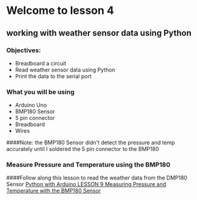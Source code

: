 # Welcome to lesson 4

## working with weather sensor data using Python

### Objectives:
- Breadboard a circuit
- Read weather sensor data using Python
- Print the data to the serial port

### What you will be using
- Arduino Uno
- BMP180 Sensor
- 5 pin connector
- Breadboard
- Wires

####Note: the BMP180 Sensor didn't detect the pressure and temp accurately until I soldered the 5 pin connector to the BMP180<br>

### Measure Pressure and Temperature using the BMP180

####Follow along this lesson to read the weather data from the DMP180 Sensor
[Python with Arduino LESSON 9 Measuring Pressure and Temperature with the BMP180 Sensor](https://toptechboy.com/python-with-arduino-lesson-9-measuring-pressure-and-temperature-with-the-bmp180-sensor/)

